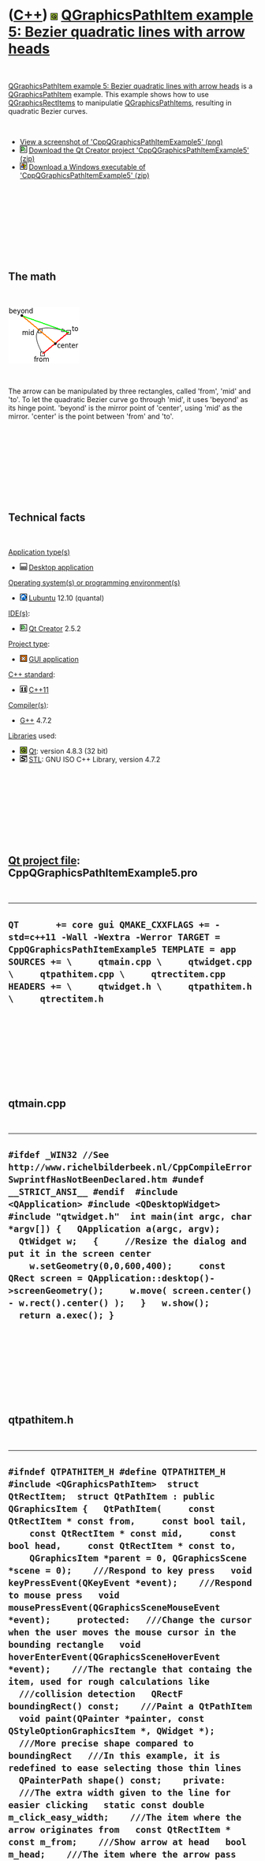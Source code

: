 



 

 

 

 

 

([C++](Cpp.htm)) ![Qt](PicQt.png) [QGraphicsPathItem example 5: Bezier quadratic lines with arrow heads](CppQGraphicsPathItemExample5.htm)
==========================================================================================================================================

 

[QGraphicsPathItem example 5: Bezier quadratic lines with arrow
heads](CppQGraphicsPathItemExample5.htm) is a
[QGraphicsPathItem](CppQGraphicsPathItem.htm) example. This example
shows how to use [QGraphicsRectItems](CppQGraphicsRectItem.htm) to
manipulatie [QGraphicsPathItems](CppQGraphicsPathItem.htm), resulting in
quadratic Bezier curves.

 

-   [View a screenshot of
    'CppQGraphicsPathItemExample5' (png)](CppQGraphicsPathItemExample5.png)
-   ![Qt Creator](PicQtCreator.png) [Download the Qt Creator project
    'CppQGraphicsPathItemExample5' (zip)](CppQGraphicsPathItemExample5.zip)
-   ![Windows](PicWindows.png) [Download a Windows executable of
    'CppQGraphicsPathItemExample5' (zip)](CppQGraphicsPathItemExample5Exe.zip)

 

 

 

 

 

The math
--------

 

![Math figure](CppQGraphicsPathItemExample5Math.png)

 

The arrow can be manipulated by three rectangles, called 'from', 'mid'
and 'to'. To let the quadratic Bezier curve go through 'mid', it uses
'beyond' as its hinge point. 'beyond' is the mirror point of 'center',
using 'mid' as the mirror. 'center' is the point between 'from' and
'to'.

 

 

 

 

 

Technical facts
---------------

 

[Application type(s)](CppApplication.htm)

-   ![Desktop](PicDesktop.png) [Desktop
    application](CppDesktopApplication.htm)

[Operating system(s) or programming environment(s)](CppOs.htm)

-   ![Lubuntu](PicLubuntu.png) [Lubuntu](CppLubuntu.htm) 12.10 (quantal)

[IDE(s)](CppIde.htm):

-   ![Qt Creator](PicQtCreator.png) [Qt Creator](CppQtCreator.htm) 2.5.2

[Project type](CppQtProjectType.htm):

-   ![GUI](PicGui.png) [GUI application](CppGuiApplication.htm)

[C++ standard](CppStandard.htm):

-   ![C++11](PicCpp11.png) [C++11](Cpp11.htm)

[Compiler(s)](CppCompiler.htm):

-   [G++](CppGpp.htm) 4.7.2

[Libraries](CppLibrary.htm) used:

-   ![Qt](PicQt.png) [Qt](CppQt.htm): version 4.8.3 (32 bit)
-   ![STL](PicStl.png) [STL](CppStl.htm): GNU ISO C++ Library, version
    4.7.2

 

 

 

 

 

[Qt project file](CppQtProjectFile.htm): CppQGraphicsPathItemExample5.pro
-------------------------------------------------------------------------

 

  -----------------------------------------------------------------------------------------------------------------------------------------------------------------------------------------------------------------------------------------------------------------------------------------------
  ` QT       += core gui QMAKE_CXXFLAGS += -std=c++11 -Wall -Wextra -Werror TARGET = CppQGraphicsPathItemExample5 TEMPLATE = app  SOURCES += \     qtmain.cpp \     qtwidget.cpp \     qtpathitem.cpp \     qtrectitem.cpp  HEADERS += \     qtwidget.h \     qtpathitem.h \     qtrectitem.h `
  -----------------------------------------------------------------------------------------------------------------------------------------------------------------------------------------------------------------------------------------------------------------------------------------------

 

 

 

 

 

qtmain.cpp
----------

 

  -----------------------------------------------------------------------------------------------------------------------------------------------------------------------------------------------------------------------------------------------------------------------------------------------------------------------------------------------------------------------------------------------------------------------------------------------------------------------------------------------------------------------------------------------------
  ` #ifdef _WIN32 //See http://www.richelbilderbeek.nl/CppCompileErrorSwprintfHasNotBeenDeclared.htm #undef __STRICT_ANSI__ #endif  #include <QApplication> #include <QDesktopWidget> #include "qtwidget.h"  int main(int argc, char *argv[]) {   QApplication a(argc, argv);   QtWidget w;   {     //Resize the dialog and put it in the screen center     w.setGeometry(0,0,600,400);     const QRect screen = QApplication::desktop()->screenGeometry();     w.move( screen.center() - w.rect().center() );   }   w.show();   return a.exec(); } `
  -----------------------------------------------------------------------------------------------------------------------------------------------------------------------------------------------------------------------------------------------------------------------------------------------------------------------------------------------------------------------------------------------------------------------------------------------------------------------------------------------------------------------------------------------------

 

 

 

 

 

qtpathitem.h
------------

 

  --------------------------------------------------------------------------------------------------------------------------------------------------------------------------------------------------------------------------------------------------------------------------------------------------------------------------------------------------------------------------------------------------------------------------------------------------------------------------------------------------------------------------------------------------------------------------------------------------------------------------------------------------------------------------------------------------------------------------------------------------------------------------------------------------------------------------------------------------------------------------------------------------------------------------------------------------------------------------------------------------------------------------------------------------------------------------------------------------------------------------------------------------------------------------------------------------------------------------------------------------------------------------------------------------------------------------------------------------------------------------------------------------------------------------------------------------------------------------------------------------------------------------------------------------------------------------------------------------------------------------------------------------------------------------------------------------------------------------------------------------------------------------------------------------------------------------------------------------------------------------------------------------------------------------------------------------------------------------------------------------------------------------------------------------------------------------------------------------------------------------------------------------------------------------------------------------------------------------------------------------------------------
  ` #ifndef QTPATHITEM_H #define QTPATHITEM_H  #include <QGraphicsPathItem>  struct QtRectItem;  struct QtPathItem : public QGraphicsItem {   QtPathItem(     const QtRectItem * const from,     const bool tail,     const QtRectItem * const mid,     const bool head,     const QtRectItem * const to,     QGraphicsItem *parent = 0, QGraphicsScene *scene = 0);    ///Respond to key press   void keyPressEvent(QKeyEvent *event);    ///Respond to mouse press   void mousePressEvent(QGraphicsSceneMouseEvent *event);     protected:   ///Change the cursor when the user moves the mouse cursor in the bounding rectangle   void hoverEnterEvent(QGraphicsSceneHoverEvent *event);    ///The rectangle that containg the item, used for rough calculations like   ///collision detection   QRectF boundingRect() const;    ///Paint a QtPathItem   void paint(QPainter *painter, const QStyleOptionGraphicsItem *, QWidget *);    ///More precise shape compared to boundingRect   ///In this example, it is redefined to ease selecting those thin lines   QPainterPath shape() const;    private:   ///The extra width given to the line for easier clicking   static const double m_click_easy_width;    ///The item where the arrow originates from   const QtRectItem * const m_from;    ///Show arrow at head   bool m_head;    ///The item where the arrow pass through in the middle   const QtRectItem * const m_mid;    ///Show arrow at tail   bool m_tail;    ///The item where the arrow points to   ///(would the arrow and tail heads not be reversible)   const QtRectItem * const m_to;    ///Obtain the angle in radians between two deltas   ///12 o'clock is 0.0 * pi   /// 3 o'clock is 0.5 * pi   /// 6 o'clock is 1.0 * pi   /// 9 o'clock is 1.5 * pi   //From www.richelbilderbeek.nl/CppGetAngle.htm   static double GetAngle(const double dx, const double dy);    ///Obtain point 'beyond'   QPointF GetBeyond() const;    ///Obtain point 'center'   QPointF GetCenter() const;    ///Obtain the head point of the arrow, on the edge of the rectangle m_from   QPointF GetHead() const;    ///Obtain the tail point of the arrow, on the edge of the rectangle m_from   QPointF GetTail() const; };  #endif // QTPATHITEM_H `
  --------------------------------------------------------------------------------------------------------------------------------------------------------------------------------------------------------------------------------------------------------------------------------------------------------------------------------------------------------------------------------------------------------------------------------------------------------------------------------------------------------------------------------------------------------------------------------------------------------------------------------------------------------------------------------------------------------------------------------------------------------------------------------------------------------------------------------------------------------------------------------------------------------------------------------------------------------------------------------------------------------------------------------------------------------------------------------------------------------------------------------------------------------------------------------------------------------------------------------------------------------------------------------------------------------------------------------------------------------------------------------------------------------------------------------------------------------------------------------------------------------------------------------------------------------------------------------------------------------------------------------------------------------------------------------------------------------------------------------------------------------------------------------------------------------------------------------------------------------------------------------------------------------------------------------------------------------------------------------------------------------------------------------------------------------------------------------------------------------------------------------------------------------------------------------------------------------------------------------------------------------------------

 

 

 

 

 

qtpathitem.cpp
--------------

 

  --------------------------------------------------------------------------------------------------------------------------------------------------------------------------------------------------------------------------------------------------------------------------------------------------------------------------------------------------------------------------------------------------------------------------------------------------------------------------------------------------------------------------------------------------------------------------------------------------------------------------------------------------------------------------------------------------------------------------------------------------------------------------------------------------------------------------------------------------------------------------------------------------------------------------------------------------------------------------------------------------------------------------------------------------------------------------------------------------------------------------------------------------------------------------------------------------------------------------------------------------------------------------------------------------------------------------------------------------------------------------------------------------------------------------------------------------------------------------------------------------------------------------------------------------------------------------------------------------------------------------------------------------------------------------------------------------------------------------------------------------------------------------------------------------------------------------------------------------------------------------------------------------------------------------------------------------------------------------------------------------------------------------------------------------------------------------------------------------------------------------------------------------------------------------------------------------------------------------------------------------------------------------------------------------------------------------------------------------------------------------------------------------------------------------------------------------------------------------------------------------------------------------------------------------------------------------------------------------------------------------------------------------------------------------------------------------------------------------------------------------------------------------------------------------------------------------------------------------------------------------------------------------------------------------------------------------------------------------------------------------------------------------------------------------------------------------------------------------------------------------------------------------------------------------------------------------------------------------------------------------------------------------------------------------------------------------------------------------------------------------------------------------------------------------------------------------------------------------------------------------------------------------------------------------------------------------------------------------------------------------------------------------------------------------------------------------------------------------------------------------------------------------------------------------------------------------------------------------------------------------------------------------------------------------------------------------------------------------------------------------------------------------------------------------------------------------------------------------------------------------------------------------------------------------------------------------------------------------------------------------------------------------------------------------------------------------------------------------------------------------------------------------------------------------------------------------------------------------------------------------------------------------------------------------------------------------------------------------------------------------------------------------------------------------------------------------------------------------------------------------------------------------------------------------------------------------------------------------------------------------------------------------------------------------------------------------------------------------------------------------------------------------------------------------------------------------------------------------------------------------------------------------------------------------------------------------------------------------------------------------------------------------------------------------------------------------------------------------------------------------------------------------------------------------------------------------------------------------------------------------------------------------------------------------------------------------------------------------------------------------------------------------------------------------------------------------------------------------------------------------------------------------------------------------------------------------------------------------------------------------------------------------------------------------------------------------------------------------------------------------------------------------------------------------------------------------------------------------------------------------------------------------------------------------------------------------------------------------------------------------------------------------------------------------------------------------------------------------------------------------------------------------------------------------------------------------------------------------------------------------------------------------------------------------------------------------------------------------------------------------------------------------------------------------------------------------------------------------------------------------------------------------------------------------------------------------------------------------------------------------------------------------------------------------------------------------------------------------------------------------------------------------------------------------------------------------------------------------------------------------------------------------------------------------------------------------------------------------------------------------------------------------------------------------------------------------------------------------------------------------------------------------------------------------------------------------------------------------------------------------------------------------------------------------------------------------------------------------------------------------------------------------------------------------------------------------------------------------------------------------------------------------------------------------------------------------------------------------------------------------------------------------------------------------------------------------------------------------------------------------------------------------------------------------------------------------------------------------------------------------------------------------------------------------------------------------------------------------------------------------------------------------------------------------------------------------------------------------------------------------------------------------------------------------------------------------------------------------------------------------------------------------------------------------------------------------------------------------------------------------------------------------------------------------------------------------------------------------------------------------------------------------------------------------------------------------------------------------------------------------------------------------------------------------------------------------------------------------------------------------------------------------------------------------------------------------------------------------------------------------------------------------------------------------------------------------------------------------------------------------------------------------------------------------------------------------------------------------------------------------------------------------------------------------------------------------------------------------------------------------------------------------------------------------------------------------------------------------------------------------------------------------------------------------------------------------------------------------------------------------------------------------------------------------------------------------------------------------------------------------------------------------------------------------------------------------------------------------------------------------------------------------------------------------------------------------------------------------------------------------------------------------------------------------------------------------------------------------------------------------------------------------------------------------------------------------------------------------------------------------------------------------------------------------------------------------------------------------------------------------------------------------------------------------------------------------------------------------------------------------------------------------------------------------------------------------------------------------------------------------------------------------------------------------------------------------------------------------------------------------------------------------------------------------------------------------------------------------------------------------------------------------------------------------------------------------------------------------------------------------------------------------------------------------------------------------------------------------------------------------------------------------------------------------------------------------------------------------------------------------------------------------------------------------------------------------------------------------------------------------------------------------------------------------
  ` #ifdef _WIN32 //See http://www.richelbilderbeek.nl/CppCompileErrorSwprintfHasNotBeenDeclared.htm #undef __STRICT_ANSI__ #endif  //#include own header file as first substantive line of code, from: // * John Lakos. Large-Scale C++ Software Design. 1996. ISBN: 0-201-63362-0. Section 3.2, page 110 #include "qtpathitem.h"  #include <cassert> #include <cmath>  #include <QCursor> #include <QGraphicsSceneMouseEvent> #include <QKeyEvent> #include <QPainter>  #include "qtrectitem.h"  #include <boost/geometry.hpp> #include <boost/geometry/geometries/linestring.hpp> #include <boost/geometry/geometries/point_xy.hpp>  ///Obtain the zero or one intersections between two finite lines //From http://www.richelbilderbeek.nl/CppGetLineLineIntersections.htm template <class T> const std::vector<   boost::geometry::model::d2::point_xy<T> > GetLineLineIntersections(   const boost::geometry::model::linestring<     boost::geometry::model::d2::point_xy<T>   > line1,   const boost::geometry::model::linestring<     boost::geometry::model::d2::point_xy<T>   > line2) {   typedef boost::geometry::model::d2::point_xy<T> Point;   typedef boost::geometry::model::linestring<Point> Line;   std::vector<Point> points;   boost::geometry::intersection(line1,line2,points);   assert(points.empty() || points.size() == 1);   return points; }  //Helper function to create a const line without a temporary std::vector template <class T> const boost::geometry::model::linestring<boost::geometry::model::d2::point_xy<T> > CreateLine(const std::vector<boost::geometry::model::d2::point_xy<T> >& v) {   return boost::geometry::model::linestring<     boost::geometry::model::d2::point_xy<T>   >(v.begin(),v.end()); }  ///Obtain the zero, one or two intersections between a line and a rectanle //From http://www.richelbilderbeek.nl/CppGetLineRectIntersections.htm template <class T> const std::vector<   boost::geometry::model::d2::point_xy<T> > GetLineRectIntersections(   const boost::geometry::model::linestring<     boost::geometry::model::d2::point_xy<T>   > line,   const boost::geometry::model::box<     boost::geometry::model::d2::point_xy<T>   > rect) {   typedef boost::geometry::model::d2::point_xy<T> Point;   typedef boost::geometry::model::linestring<Point> Line;   typedef boost::geometry::model::box<Point> Rect;    const Point p0 = Point(rect.min_corner().x(), rect.min_corner().y());   const Point p1 = Point(rect.max_corner().x(), rect.min_corner().y());   const Point p2 = Point(rect.min_corner().x(), rect.max_corner().y());   const Point p3 = Point(rect.max_corner().x(), rect.max_corner().y());   const std::vector<Line> lines     =     {       CreateLine(std::vector<Point>( {p0,p1} )),       CreateLine(std::vector<Point>( {p0,p2} )),       CreateLine(std::vector<Point>( {p1,p3} )),       CreateLine(std::vector<Point>( {p2,p3} ))     };   std::vector<Point> points;   std::for_each(lines.begin(),lines.end(),     [&points,line](const Line& side)     {       const std::vector<Point> v = GetLineLineIntersections(line,side);       std::copy(v.begin(),v.end(),std::back_inserter(points));     }   );   //Remove doublures   //Put 'typename' before 'std::vector<Point>::iteratortype' to prevent getting the error below:   //error: need 'typename' before 'std::vector<boost::geometry::model::d2::point_xy<T> >::iterator'   //  because 'std::vector<boost::geometry::model::d2::point_xy<T> >' is a dependent scope   typename std::vector<Point>::iterator new_end = std::unique( points.begin(),points.end(),     [](const Point& lhs, const Point& rhs)     {       return lhs.x() == rhs.x() && lhs.y() == rhs.y();     }   );   points.erase(new_end,points.end());    assert(points.size() <= 2);    return points; }   const double QtPathItem::m_click_easy_width = 10.0;  QtPathItem::QtPathItem(   const QtRectItem * const from,   const bool tail,   const QtRectItem * const mid,   const bool head,   const QtRectItem * const to,   QGraphicsItem *parent, QGraphicsScene *scene)   : QGraphicsItem(parent,scene),     m_from(from),     m_head(head),     m_mid(mid),     m_tail(tail),     m_to(to) {   this->setFlags(QGraphicsItem::ItemIsSelectable);    assert(!(flags() & QGraphicsItem::ItemIsMovable) );   assert( (flags() & QGraphicsItem::ItemIsSelectable) );    //Accept enterHoverEvents   this->setAcceptHoverEvents(true);    //Put this arrow item under the rect   this->setZValue(mid->zValue() - 1.0); }  QRectF QtPathItem::boundingRect() const {   return shape().boundingRect(); }  double QtPathItem::GetAngle(const double dx, const double dy) {   return M_PI - (std::atan(dx/dy)); }  QPointF QtPathItem::GetBeyond() const {   const QPointF center = GetCenter();   const double dx_mid_center = m_mid->pos().x() - center.x();   const double dy_mid_center = m_mid->pos().y() - center.y();   const QPointF beyond(center.x() + dx_mid_center + dx_mid_center, center.y() + dy_mid_center + dy_mid_center);   return beyond; }  QPointF QtPathItem::GetCenter() const {   const QPointF center((m_from->pos() + m_to->pos()) / 2.0);   return center; }  QPointF QtPathItem::GetHead() const {   typedef boost::geometry::model::d2::point_xy<double> Point;   typedef boost::geometry::model::linestring<Point> Line;   typedef boost::geometry::model::box<Point> Rect;    const QPointF beyond = GetBeyond();    const Line line_head = CreateLine(     std::vector<Point>(       {         Point(beyond.x(),beyond.y()),         Point(m_to->pos().x(),m_to->pos().y()),       }     )   );    const QRectF qr_to = m_to->boundingRect().translated(m_to->pos());    const Rect r_to(     Point(qr_to.topLeft().x()    ,qr_to.topLeft().y()    ),     Point(qr_to.bottomRight().x(),qr_to.bottomRight().y())     );     std::vector<Point> p_head_end = GetLineRectIntersections(line_head,r_to);   if (p_head_end.empty())   {     p_head_end.push_back(Point(m_to->pos().x(),m_to->pos().y()));     //Yes,it happens, when the line does not leave the rectangle     //this happens when the two node rectanges overlap   }   assert(!p_head_end.empty());   assert(p_head_end.size() == 1);   return QPointF(p_head_end[0].x(),p_head_end[0].y()); }  QPointF QtPathItem::GetTail() const {   typedef boost::geometry::model::d2::point_xy<double> Point;   typedef boost::geometry::model::linestring<Point> Line;   typedef boost::geometry::model::box<Point> Rect;    const QPointF beyond = GetBeyond();    const Line line_tail = CreateLine(     std::vector<Point>(       {         Point(m_from->pos().x(),m_from->pos().y()),         Point(beyond.x(),beyond.y()),       }     )   );    const QRectF qr_from = m_from->boundingRect().translated(m_from->pos());    const Rect r_from(     Point(qr_from.topLeft().x()    ,qr_from.topLeft().y()    ),     Point(qr_from.bottomRight().x(),qr_from.bottomRight().y())     );    std::vector<Point> p_tail_end = GetLineRectIntersections(line_tail,r_from);   if (p_tail_end.empty())   {     //Yes,it happens, when the line does not leave the rectangle     //this happens when the two node rectanges overlap     p_tail_end.push_back(Point(m_from->pos().x(),m_from->pos().y()));   }   assert(!p_tail_end.empty());   assert(p_tail_end.size() == 1);   return QPointF(p_tail_end[0].x(),p_tail_end[0].y()); }  void QtPathItem::hoverEnterEvent(QGraphicsSceneHoverEvent *) {   this->setCursor(QCursor(Qt::PointingHandCursor)); }  void QtPathItem::keyPressEvent(QKeyEvent *event) {   switch (event->key())   {     case Qt::Key_F1:     case Qt::Key_1:     case Qt::Key_T:     case Qt::Key_Minus:       m_tail = !m_tail;       this->update();       break;     case Qt::Key_F2:     case Qt::Key_2:     case Qt::Key_H:     case Qt::Key_Plus:       m_head = !m_head;       this->update();       break;     default:       break;   }   QGraphicsItem::keyPressEvent(event); }  void QtPathItem::mousePressEvent(QGraphicsSceneMouseEvent *event) {   if (event->modifiers() & Qt::ShiftModifier)   {     if ((event->pos() - this->m_from->pos()).manhattanLength() < 10.0)     {       m_tail = !m_tail;       this->update();     }     else if ((event->pos() - this->m_to->pos()).manhattanLength() < 10.0)     {       m_head = !m_head;       this->update();     }   }   QGraphicsItem::mousePressEvent(event); }   void QtPathItem::paint(QPainter *painter, const QStyleOptionGraphicsItem *, QWidget *) {   painter->setRenderHint(QPainter::Antialiasing);    if (this->isSelected())   {     const QColor color(255,0,0);     QPen pen;     pen.setColor(color);     pen.setWidth(3);     painter->setPen(pen);   }   else   {     const QColor color(0,0,0);     QPen pen;     pen.setColor(color);     pen.setWidth(1);     painter->setPen(pen);   }      //Line must go _though_ mid pos, instead of using it as a virtual hinge point   //Solution:   // - define point 'center' as the middle between from and to   // - define point 'beyond' as the mirror point of 'center', using mid_pos as a mirror   const QPointF beyond = GetBeyond();   const QPointF p_tail_end = GetTail();   const QPointF p_head_end = GetHead();    QPainterPath curve;   curve.moveTo(p_tail_end);   curve.quadTo(beyond,p_head_end);   painter->drawPath(curve);    {     const double sz = 10.0; //pixels     if (m_tail)     {       //The angle from midpoint to tail       //Thanks goes out to Toine van den Bogaart and Theo van den Bogaart for being happy to help with the math       const double dx = beyond.x() - m_from->pos().x();       const double dy = beyond.y() - m_from->pos().y();       double angle = GetAngle(dx,dy);       if (dy >= 0.0) angle = (1.0 * M_PI) + angle;       const QPointF p0(p_tail_end.x(),p_tail_end.y());       const QPointF p1         = p0 + QPointF(            std::sin(angle + M_PI + (M_PI * 0.1)) * sz,           -std::cos(angle + M_PI + (M_PI * 0.1)) * sz);       const QPointF p2         = p0 + QPointF(            std::sin(angle + M_PI - (M_PI * 0.1)) * sz,           -std::cos(angle + M_PI - (M_PI * 0.1)) * sz);       painter->drawPolygon(QPolygonF() << p0 << p1 << p2);     }     if (m_head)     {       //The angle from midpoint to head       //Thanks goes out to Toine van den Bogaart and Theo van den Bogaart for being happy to help with the math       const double dx = m_to->pos().x() - beyond.x();       const double dy = m_to->pos().y() - beyond.y();       double angle = GetAngle(dx,dy);       if (dy >= 0.0) angle = (1.0 * M_PI) + angle;        const QPointF p0(p_head_end.x(),p_head_end.y());       const QPointF p1         = p0 + QPointF(            std::sin(angle +  0.0 + (M_PI * 0.1)) * sz,           -std::cos(angle +  0.0 + (M_PI * 0.1)) * sz);       const QPointF p2         = p0 + QPointF(            std::sin(angle +  0.0 - (M_PI * 0.1)) * sz,           -std::cos(angle +  0.0 - (M_PI * 0.1)) * sz);        painter->drawPolygon(QPolygonF() << p0 << p1 << p2);     }   } }  QPainterPath QtPathItem::shape() const {   const QPointF beyond = GetBeyond();   const QPointF p_tail_end = GetTail();   const QPointF p_head_end = GetHead();    QPainterPath curve;   curve.moveTo(p_tail_end);   curve.quadTo(beyond,p_head_end);    QPainterPathStroker stroker;   stroker.setWidth(m_click_easy_width);   return stroker.createStroke(curve); } `
  --------------------------------------------------------------------------------------------------------------------------------------------------------------------------------------------------------------------------------------------------------------------------------------------------------------------------------------------------------------------------------------------------------------------------------------------------------------------------------------------------------------------------------------------------------------------------------------------------------------------------------------------------------------------------------------------------------------------------------------------------------------------------------------------------------------------------------------------------------------------------------------------------------------------------------------------------------------------------------------------------------------------------------------------------------------------------------------------------------------------------------------------------------------------------------------------------------------------------------------------------------------------------------------------------------------------------------------------------------------------------------------------------------------------------------------------------------------------------------------------------------------------------------------------------------------------------------------------------------------------------------------------------------------------------------------------------------------------------------------------------------------------------------------------------------------------------------------------------------------------------------------------------------------------------------------------------------------------------------------------------------------------------------------------------------------------------------------------------------------------------------------------------------------------------------------------------------------------------------------------------------------------------------------------------------------------------------------------------------------------------------------------------------------------------------------------------------------------------------------------------------------------------------------------------------------------------------------------------------------------------------------------------------------------------------------------------------------------------------------------------------------------------------------------------------------------------------------------------------------------------------------------------------------------------------------------------------------------------------------------------------------------------------------------------------------------------------------------------------------------------------------------------------------------------------------------------------------------------------------------------------------------------------------------------------------------------------------------------------------------------------------------------------------------------------------------------------------------------------------------------------------------------------------------------------------------------------------------------------------------------------------------------------------------------------------------------------------------------------------------------------------------------------------------------------------------------------------------------------------------------------------------------------------------------------------------------------------------------------------------------------------------------------------------------------------------------------------------------------------------------------------------------------------------------------------------------------------------------------------------------------------------------------------------------------------------------------------------------------------------------------------------------------------------------------------------------------------------------------------------------------------------------------------------------------------------------------------------------------------------------------------------------------------------------------------------------------------------------------------------------------------------------------------------------------------------------------------------------------------------------------------------------------------------------------------------------------------------------------------------------------------------------------------------------------------------------------------------------------------------------------------------------------------------------------------------------------------------------------------------------------------------------------------------------------------------------------------------------------------------------------------------------------------------------------------------------------------------------------------------------------------------------------------------------------------------------------------------------------------------------------------------------------------------------------------------------------------------------------------------------------------------------------------------------------------------------------------------------------------------------------------------------------------------------------------------------------------------------------------------------------------------------------------------------------------------------------------------------------------------------------------------------------------------------------------------------------------------------------------------------------------------------------------------------------------------------------------------------------------------------------------------------------------------------------------------------------------------------------------------------------------------------------------------------------------------------------------------------------------------------------------------------------------------------------------------------------------------------------------------------------------------------------------------------------------------------------------------------------------------------------------------------------------------------------------------------------------------------------------------------------------------------------------------------------------------------------------------------------------------------------------------------------------------------------------------------------------------------------------------------------------------------------------------------------------------------------------------------------------------------------------------------------------------------------------------------------------------------------------------------------------------------------------------------------------------------------------------------------------------------------------------------------------------------------------------------------------------------------------------------------------------------------------------------------------------------------------------------------------------------------------------------------------------------------------------------------------------------------------------------------------------------------------------------------------------------------------------------------------------------------------------------------------------------------------------------------------------------------------------------------------------------------------------------------------------------------------------------------------------------------------------------------------------------------------------------------------------------------------------------------------------------------------------------------------------------------------------------------------------------------------------------------------------------------------------------------------------------------------------------------------------------------------------------------------------------------------------------------------------------------------------------------------------------------------------------------------------------------------------------------------------------------------------------------------------------------------------------------------------------------------------------------------------------------------------------------------------------------------------------------------------------------------------------------------------------------------------------------------------------------------------------------------------------------------------------------------------------------------------------------------------------------------------------------------------------------------------------------------------------------------------------------------------------------------------------------------------------------------------------------------------------------------------------------------------------------------------------------------------------------------------------------------------------------------------------------------------------------------------------------------------------------------------------------------------------------------------------------------------------------------------------------------------------------------------------------------------------------------------------------------------------------------------------------------------------------------------------------------------------------------------------------------------------------------------------------------------------------------------------------------------------------------------------------------------------------------------------------------------------------------------------------------------------------------------------------------------------------------------------------------------------------------------------------------------------------------------------------------------------------------------------------------------------------------------------------------------------------------------------------------------------------------------------------------------------------------------------------------------------------------------------------------------------------------------------------------------------------------------------------------------------------------------------------------------------------------------------------------------------------------------------------------------------------------------------------------------------------------------------------------------------------------------------

 

 

 

 

 

qtrectitem.h
------------

 

  ---------------------------------------------------------------------------------------------------------------------------------------------------------------------------------------------------------------------------------------------------------------------------------------------------------------------------------------------------------------------------------------
  ` #ifndef QTRECTITEM_H #define QTRECTITEM_H  #include <QGraphicsRectItem> #include <boost/signals2.hpp>  struct QtRectItem : public QGraphicsRectItem {   QtRectItem(QGraphicsItem *parent = 0, QGraphicsScene *scene = 0);    boost::signals2::signal<void()> m_signal_mouse_move;   protected:   void mouseMoveEvent(QGraphicsSceneMouseEvent *event); };  #endif // QTRECTITEM_H `
  ---------------------------------------------------------------------------------------------------------------------------------------------------------------------------------------------------------------------------------------------------------------------------------------------------------------------------------------------------------------------------------------

 

 

 

 

 

qtrectitem.cpp
--------------

 

  -----------------------------------------------------------------------------------------------------------------------------------------------------------------------------------------------------------------------------------------------------------------------------------------------------------------------------------------------------------------------------------------------------------------------------------------------------------------------------------------------------------------------------------------------------------------------------------------------------------------------------------------------------------------------------------------------------------------------------------------------------------------------------
  ` #ifdef _WIN32 //See http://www.richelbilderbeek.nl/CppCompileErrorSwprintfHasNotBeenDeclared.htm #undef __STRICT_ANSI__ #endif  //#include own header file as first substantive line of code, from: // * John Lakos. Large-Scale C++ Software Design. 1996. ISBN: 0-201-63362-0. Section 3.2, page 110 #include "qtrectitem.h"  QtRectItem::QtRectItem(QGraphicsItem *parent, QGraphicsScene *scene)  : QGraphicsRectItem(parent,scene) {   this->setFlags(       QGraphicsItem::ItemIsSelectable     | QGraphicsItem::ItemIsMovable);    const double length = 8;   this->setRect(-length/2.0,-length/2.0,length,length); }  void QtRectItem::mouseMoveEvent(QGraphicsSceneMouseEvent *event) {   m_signal_mouse_move();   QGraphicsRectItem::mouseMoveEvent(event); } `
  -----------------------------------------------------------------------------------------------------------------------------------------------------------------------------------------------------------------------------------------------------------------------------------------------------------------------------------------------------------------------------------------------------------------------------------------------------------------------------------------------------------------------------------------------------------------------------------------------------------------------------------------------------------------------------------------------------------------------------------------------------------------------------

 

 

 

 

 

qtwidget.h
----------

 

  ---------------------------------------------------------------------------------------------------------------------------------------------------------------------------------------------------------------------------------------------------------------------------------------------------------------------------------
  ` #ifndef QTWIDGET_H #define QTWIDGET_H  #include <QGraphicsView>  ///The widget holding the items struct QtWidget : public QGraphicsView {   QtWidget(QWidget *parent = 0);    ///Pass the key presses to the scene items   void keyPressEvent(QKeyEvent *event);    private:   void OnMouseMove(); };  #endif // QTWIDGET_H `
  ---------------------------------------------------------------------------------------------------------------------------------------------------------------------------------------------------------------------------------------------------------------------------------------------------------------------------------

 

 

 

 

 

qtwidget.cpp
------------

 

  ------------------------------------------------------------------------------------------------------------------------------------------------------------------------------------------------------------------------------------------------------------------------------------------------------------------------------------------------------------------------------------------------------------------------------------------------------------------------------------------------------------------------------------------------------------------------------------------------------------------------------------------------------------------------------------------------------------------------------------------------------------------------------------------------------------------------------------------------------------------------------------------------------------------------------------------------------------------------------------------------------------------------------------------------------------------------------------------------------------------------------------------------------------------------------------------------------------------------------------------------------------------------------------------------------------------------------------------------------------------------------------------------------------------------------------------------------------------------------------------------------------------------------------------------------------------------------------------------------------------------------------------------------------------------------------------------------------------------------------------------
  ` #ifdef _WIN32 //See http://www.richelbilderbeek.nl/CppCompileErrorSwprintfHasNotBeenDeclared.htm #undef __STRICT_ANSI__ #endif  //#include own header file as first substantive line of code, from: // * John Lakos. Large-Scale C++ Software Design. 1996. ISBN: 0-201-63362-0. Section 3.2, page 110 #include "qtwidget.h"   #include <cassert> #include <cmath> #include <QGraphicsScene> #include "qtrectitem.h" #include "qtpathitem.h"  QtWidget::QtWidget(QWidget *parent)   : QGraphicsView(new QGraphicsScene,parent) {   const int n_items = 18;   std::vector<QtRectItem *> rects;    for (int i=0; i!=n_items; ++i)   {     const double angle = 2.0 * M_PI * (static_cast<double>(i) / static_cast<double>(n_items));     const double x1 =  std::sin(angle) * 100.0;     const double y1 = -std::cos(angle) * 100.0;     QtRectItem * const rect = new QtRectItem;     rect->setPos(x1,y1);     scene()->addItem(rect);     rects.push_back(rect);     rect->m_signal_mouse_move.connect(       boost::bind(&QtWidget::OnMouseMove,this));   }   for (int i=0; i<n_items-2; i+=3)   {     assert(i + 2 < n_items);     QtPathItem * const item = new QtPathItem(       rects[(i+0) % n_items],       false,       rects[(i+1) % n_items],       true,       rects[(i+2) % n_items]);     scene()->addItem(item);   } }  void QtWidget::keyPressEvent(QKeyEvent *event) {   QList<QGraphicsItem *> v = scene()->selectedItems();   std::for_each(v.begin(),v.end(),     [event](QGraphicsItem * const item)     {       if (QtPathItem * const pathitem = dynamic_cast<QtPathItem *>(item))       {         pathitem->keyPressEvent(event);       }     }   ); }  void QtWidget::OnMouseMove() {   this->scene()->update(); } `
  ------------------------------------------------------------------------------------------------------------------------------------------------------------------------------------------------------------------------------------------------------------------------------------------------------------------------------------------------------------------------------------------------------------------------------------------------------------------------------------------------------------------------------------------------------------------------------------------------------------------------------------------------------------------------------------------------------------------------------------------------------------------------------------------------------------------------------------------------------------------------------------------------------------------------------------------------------------------------------------------------------------------------------------------------------------------------------------------------------------------------------------------------------------------------------------------------------------------------------------------------------------------------------------------------------------------------------------------------------------------------------------------------------------------------------------------------------------------------------------------------------------------------------------------------------------------------------------------------------------------------------------------------------------------------------------------------------------------------------------------------

 

 

 

 

 

crosscompiletowindows.sh
------------------------

 

  --------------------------------------------------------------------------------------------------------------------------------------------------------------------------------------------------------------------------------------------------------------------------------------------
  ` #!/bin/sh #From http://richelbilderbeek.nl/CppQtCrosscompileToWindowsExample15.htm  echo "Cross compiling to Windows: developer version"  echo "1/2: Creating Windows makefile" i686-pc-mingw32-qmake CppQGraphicsPathItemExample5.pro  echo "2/2: making makefile"  make  echo "Done" `
  --------------------------------------------------------------------------------------------------------------------------------------------------------------------------------------------------------------------------------------------------------------------------------------------

 

 

 

 

 





 

[![Valid XHTML 1.0 Strict](valid-xhtml10.png){width="88"
height="31"}](http://validator.w3.org/check?uri=referer)

This page has been created by the [tool](Tools.htm)
[CodeToHtml](ToolCodeToHtml.htm)
